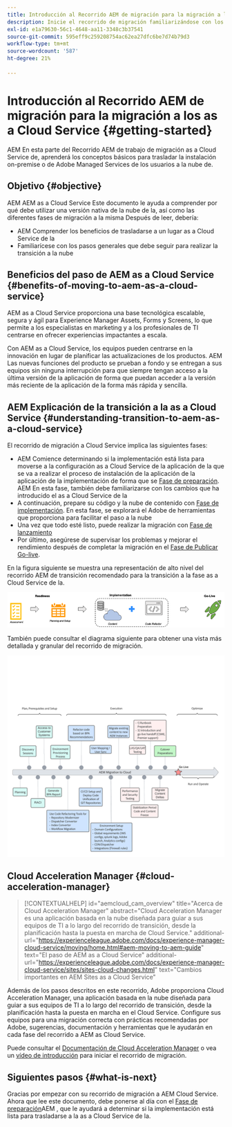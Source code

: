```yaml
---
title: Introducción al Recorrido AEM de migración para la migración a los as a Cloud Service
description: Inicie el recorrido de migración familiarizándose con los conceptos básicos para pasar a AEM as a Cloud Service
exl-id: e1a79630-56c1-4648-aa11-3348c3b37541
source-git-commit: 595eff9c259208754ac62ea27dfc6be7d74b79d3
workflow-type: tm+mt
source-wordcount: '587'
ht-degree: 21%

---
```


# Introducción al Recorrido AEM de migración para la migración a los as a Cloud Service {#getting-started}

AEM En esta parte del Recorrido AEM de trabajo de migración as a Cloud Service de, aprenderá los conceptos básicos para trasladar la instalación on-premise o de Adobe Managed Services de los usuarios a la nube de.

## Objetivo {#objective}

AEM AEM as a Cloud Service Este documento le ayuda a comprender por qué debe utilizar una versión nativa de la nube de la, así como las diferentes fases de migración a la misma Después de leer, debería:

* AEM Comprender los beneficios de trasladarse a un lugar as a Cloud Service de la
* Familiarícese con los pasos generales que debe seguir para realizar la transición a la nube

## Beneficios del paso de AEM as a Cloud Service {#benefits-of-moving-to-aem-as-a-cloud-service}

AEM as a Cloud Service proporciona una base tecnológica escalable, segura y ágil para Experience Manager Assets, Forms y Screens, lo que permite a los especialistas en marketing y a los profesionales de TI centrarse en ofrecer experiencias impactantes a escala.

Con AEM as a Cloud Service, los equipos pueden centrarse en la innovación en lugar de planificar las actualizaciones de los productos. AEM Las nuevas funciones del producto se prueban a fondo y se entregan a sus equipos sin ninguna interrupción para que siempre tengan acceso a la última versión de la aplicación de forma que puedan acceder a la versión más reciente de la aplicación de la forma más rápida y sencilla.

## AEM Explicación de la transición a la as a Cloud Service {#understanding-transition-to-aem-as-a-cloud-service}

El recorrido de migración a Cloud Service implica las siguientes fases:

* AEM Comience determinando si la implementación está lista para moverse a la configuración as a Cloud Service de la aplicación de la que se va a realizar el proceso de instalación de la aplicación de la aplicación de la implementación de forma que se [Fase de preparación](/help/journey-migration/readiness.md). AEM En esta fase, también debe familiarizarse con los cambios que ha introducido el as a Cloud Service de la
* A continuación, prepare su código y la nube de contenido con [Fase de implementación](/help/journey-migration/implementation.md). En esta fase, se explorará el Adobe de herramientas que proporciona para facilitar el paso a la nube
* Una vez que todo esté listo, puede realizar la migración con [Fase de lanzamiento](/help/journey-migration/go-live.md)
* Por último, asegúrese de supervisar los problemas y mejorar el rendimiento después de completar la migración en el [Fase de Publicar Go-live](/help/journey-migration/post-go-live.md).

En la figura siguiente se muestra una representación de alto nivel del recorrido AEM de transición recomendado para la transición a la fase as a Cloud Service de la.

![imagen](/help/journey-migration/assets/move-aemcloud-process.png)

También puede consultar el diagrama siguiente para obtener una vista más detallada y granular del recorrido de migración.

![imagen](/help/journey-migration/assets/migration-process.png)

## Cloud Acceleration Manager {#cloud-acceleration-manager}

>[!CONTEXTUALHELP]
>id="aemcloud_cam_overview"
>title="Acerca de Cloud Acceleration Manager"
>abstract="Cloud Acceleration Manager es una aplicación basada en la nube diseñada para guiar a sus equipos de TI a lo largo del recorrido de transición, desde la planificación hasta la puesta en marcha de Cloud Service."
>additional-url="https://experienceleague.adobe.com/docs/experience-manager-cloud-service/moving/home.html#aem-moving-to-aem-guide" text="El paso de AEM as a Cloud Service"
>additional-url="https://experienceleague.adobe.com/docs/experience-manager-cloud-service/sites/sites-cloud-changes.html" text="Cambios importantes en AEM Sites as a Cloud Service"

Además de los pasos descritos en este recorrido, Adobe proporciona Cloud Acceleration Manager, una aplicación basada en la nube diseñada para guiar a sus equipos de TI a lo largo del recorrido de transición, desde la planificación hasta la puesta en marcha en el Cloud Service. Configure sus equipos para una migración correcta con prácticas recomendadas por Adobe, sugerencias, documentación y herramientas que le ayudarán en cada fase del recorrido a AEM as Cloud Service.

Puede consultar el [Documentación de Cloud Acceleration Manager](/help/journey-migration/cloud-acceleration-manager/using-cam/getting-started-cam.md) o vea un [vídeo de introducción](https://experienceleague.adobe.com/?launch=ExperienceManager-A-1-2021.1.migration&amp;recommended=ExperienceManager-A-1-2021.1.migration&amp;lang=en#dashboard/learning) para iniciar el recorrido de migración.

## Siguientes pasos {#what-is-next}

Gracias por empezar con su recorrido de migración a AEM Cloud Service. Ahora que lee este documento, debe ponerse al día con el [Fase de preparación](/help/journey-migration/readiness.md)AEM , que le ayudará a determinar si la implementación está lista para trasladarse a la as a Cloud Service de la.
